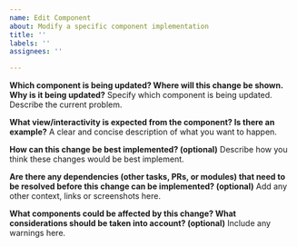 ```yaml
---
name: Edit Component
about: Modify a specific component implementation
title: ''
labels: ''
assignees: ''

---
```


**Which component is being updated? Where will this change be shown. Why is it being updated?**
Specify which component is being updated. Describe the current problem.

**What view/interactivity is expected from the component? Is there an example?**
A clear and concise description of what you want to happen.

**How can this change be best implemented? (optional)**
Describe how you think these changes would be best implement.

**Are there any dependencies (other tasks, PRs, or modules) that need to be resolved before this change can be implemented? (optional)**
Add any other context, links or screenshots here.

**What components could be affected by this change? What considerations should be taken into account? (optional)**
Include any warnings here.
